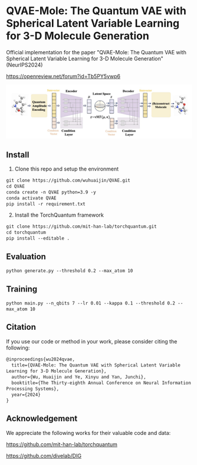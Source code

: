 # QVAE-Mole: The Quantum VAE with Spherical Latent Variable Learning for 3-D Molecule Generation

Official implementation for the paper "QVAE-Mole: The Quantum VAE with Spherical Latent Variable Learning for 3-D Molecule Generation" (NeurIPS2024)

https://openreview.net/forum?id=Tb5PY5vwp6



![](Fig/overview.png)

## Install

1. Clone this repo and setup the environment

```
git clone https://github.com/wuhuaijin/QVAE.git
cd QVAE
conda create -n QVAE python=3.9 -y
conda activate QVAE
pip install -r requirement.txt
```

2. Install the TorchQuantum framework

```
git clone https://github.com/mit-han-lab/torchquantum.git
cd torchquantum
pip install --editable .
```

## Evaluation

```
python generate.py --threshold 0.2 --max_atom 10
```

## Training

```
python main.py --n_qbits 7 --lr 0.01 --kappa 0.1 --threshold 0.2 --max_atom 10
```

## Citation

If you use our code or method in your work, please consider citing the following:

```
@inproceedings{wu2024qvae,
  title={QVAE-Mole: The Quantum VAE with Spherical Latent Variable Learning for 3-D Molecule Generation},
  author={Wu, Huaijin and Ye, Xinyu and Yan, Junchi},
  booktitle={The Thirty-eighth Annual Conference on Neural Information Processing Systems},
  year={2024}
}
```

## Acknowledgement

We appreciate the following works for their valuable code and data:

https://github.com/mit-han-lab/torchquantum

https://github.com/divelab/DIG
